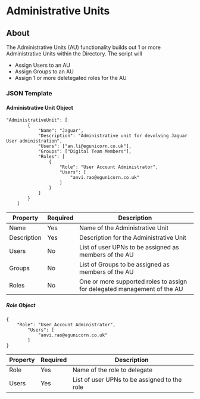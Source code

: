 # Administrative Units #

## About ##
The Administrative Units (AU) functionality builds out 1 or more Administrative Units within the Directory.  The script will

- Assign Users to an AU
- Assign Groups to an AU
- Assign 1 or more deletegated roles for the AU

### JSON Template ###

#### Administrative Unit Object ###
````
"AdministrativeUnit": [
        {
            "Name": "Jaguar",
            "Description": "Administrative unit for devolving Jaguar User administration",
            "Users": ["an.li@egunicorn.co.uk"],
            "Groups": ["Digital Team Members"],
            "Roles": [
                {
                    "Role": "User Account Administrator",
                    "Users": [
                        "anvi.rao@egunicorn.co.uk"
                    ]
                }
            ]
        }
    ]
````

Property | Required | Description
-------- | -------- | -----------
Name    |   Yes | Name of the Administrative Unit
Description | Yes | Description for the Administrative Unit
Users | No | List of user UPNs to be assigned as members of the AU
Groups | No | List of Groups to be assigned as members of the AU
Roles | No | One or more supported roles to assign for delegated management of the AU

##### Role Object #####

````
{
    "Role": "User Account Administrator",
        "Users": [
            "anvi.rao@egunicorn.co.uk"
        ]
}
````

Property | Required | Description
-------- | -------- | -----------
Role | Yes | Name of the role to delegate
Users | Yes | List of user UPNs to be assigned to the role